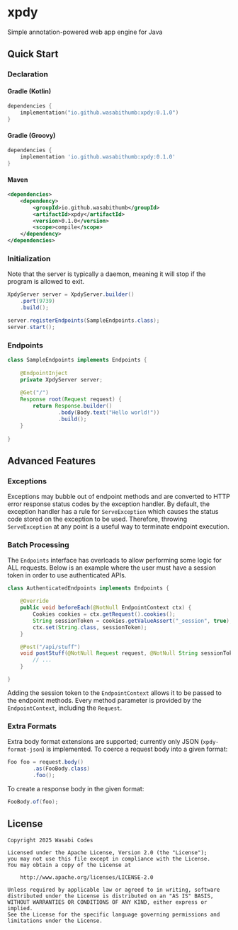 # xpdy
Simple annotation-powered web app engine for Java

## Quick Start
### Declaration
#### Gradle (Kotlin)
```kotlin
dependencies {
    implementation("io.github.wasabithumb:xpdy:0.1.0")
}
```

#### Gradle (Groovy)
```groovy
dependencies {
    implementation 'io.github.wasabithumb:xpdy:0.1.0'
}
```

#### Maven
```xml
<dependencies>
    <dependency>
        <groupId>io.github.wasabithumb</groupId>
        <artifactId>xpdy</artifactId>
        <version>0.1.0</version>
        <scope>compile</scope>
    </dependency>
</dependencies>
```


### Initialization
Note that the server is typically a daemon, meaning it will stop if the program
is allowed to exit.
```java
XpdyServer server = XpdyServer.builder()
    .port(9739)
    .build();

server.registerEndpoints(SampleEndpoints.class);
server.start();
```

### Endpoints
```java
class SampleEndpoints implements Endpoints {
    
    @EndpointInject
    private XpdyServer server;
    
    @Get("/")
    Response root(Request request) {
        return Response.builder()
                .body(Body.text("Hello world!"))
                .build();
    }
    
}
```

## Advanced Features

### Exceptions
Exceptions may bubble out of endpoint methods and are converted to HTTP error response status codes
by the exception handler. By default, the exception handler has a rule for ``ServeException``
which causes the status code stored on the exception to be used. Therefore, throwing ``ServeException``
at any point is a useful way to terminate endpoint execution.

### Batch Processing
The ``Endpoints`` interface has overloads to allow performing some logic for ALL requests. Below is an
example where the user must have a session token in order to use authenticated APIs.
```java
class AuthenticatedEndpoints implements Endpoints {

    @Override
    public void beforeEach(@NotNull EndpointContext ctx) {
        Cookies cookies = ctx.getRequest().cookies();
        String sessionToken = cookies.getValueAssert("_session", true);
        ctx.set(String.class, sessionToken);
    }

    @Post("/api/stuff")
    void postStuff(@NotNull Request request, @NotNull String sessionToken) {
        // ...
    }

}
```
Adding the session token to the ``EndpointContext`` allows it to be passed to the endpoint methods.
Every method parameter is provided by the ``EndpointContext``, including the ``Request``.

### Extra Formats
Extra body format extensions are supported; currently only JSON (``xpdy-format-json``) is implemented.
To coerce a request body into a given format:
```java
Foo foo = request.body()
        .as(FooBody.class)
        .foo();
```

To create a response body in the given format:
```java
FooBody.of(foo);
```

## License
```text
Copyright 2025 Wasabi Codes

Licensed under the Apache License, Version 2.0 (the "License");
you may not use this file except in compliance with the License.
You may obtain a copy of the License at

    http://www.apache.org/licenses/LICENSE-2.0

Unless required by applicable law or agreed to in writing, software
distributed under the License is distributed on an "AS IS" BASIS,
WITHOUT WARRANTIES OR CONDITIONS OF ANY KIND, either express or implied.
See the License for the specific language governing permissions and
limitations under the License.

```